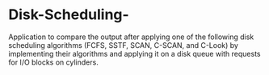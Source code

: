 # Disk-Scheduling-
Application to compare the output after applying one of the following disk scheduling algorithms (FCFS, SSTF, SCAN, C-SCAN, and C-Look) by implementing their algorithms and applying it on a disk queue with requests for I/O blocks on cylinders. 
